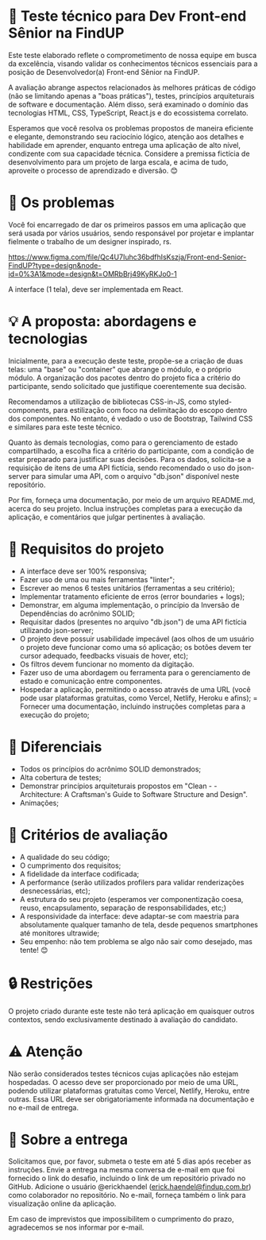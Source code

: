 # 🚀 Teste técnico para Dev Front-end Sênior na FindUP

Este teste elaborado reflete o comprometimento de nossa equipe em busca da excelência, visando validar os conhecimentos técnicos essenciais para a posição de Desenvolvedor(a) Front-end Sênior na FindUP.

A avaliação abrange aspectos relacionados às melhores práticas de código (não se limitando apenas a "boas práticas"), testes, princípios arquiteturais de software e documentação. Além disso, será examinado o domínio das tecnologias HTML, CSS, TypeScript, React.js e do ecossistema correlato.

Esperamos que você resolva os problemas propostos de maneira eficiente e elegante, demonstrando seu raciocínio lógico, atenção aos detalhes e habilidade em aprender, enquanto entrega uma aplicação de alto nível, condizente com sua capacidade técnica. Considere a premissa fictícia de desenvolvimento para um projeto de larga escala, e acima de tudo, aproveite o processo de aprendizado e diversão. 😊

# 👀 Os problemas

Você foi encarregado de dar os primeiros passos em uma aplicação que será usada por vários usuários, sendo responsável por projetar e implantar fielmente o trabalho de um designer inspirado, rs.

https://www.figma.com/file/Qc4U7Iuhc36bdfhIsKszja/Front-end-Senior-FindUP?type=design&node-id=0%3A1&mode=design&t=OMRbBrj49KyRKJo0-1

A interface (1 tela), deve ser implementada em React.

# 💡 A proposta: abordagens e tecnologias

Inicialmente, para a execução deste teste, propõe-se a criação de duas telas: uma "base" ou "container" que abrange o módulo, e o próprio módulo. A organização dos pacotes dentro do projeto fica a critério do participante, sendo solicitado que justifique coerentemente sua decisão.

Recomendamos a utilização de bibliotecas CSS-in-JS, como styled-components, para estilização com foco na delimitação do escopo dentro dos componentes. No entanto, é vedado o uso de Bootstrap, Tailwind CSS e similares para este teste técnico.

Quanto às demais tecnologias, como para o gerenciamento de estado compartilhado, a escolha fica a critério do participante, com a condição de estar preparado para justificar suas decisões. Para os dados, solicita-se a requisição de itens de uma API fictícia, sendo recomendado o uso do json-server para simular uma API, com o arquivo "db.json" disponível neste repositório.

Por fim, forneça uma documentação, por meio de um arquivo README.md, acerca do seu projeto. Inclua instruções completas para a execução da aplicação, e comentários que julgar pertinentes à avaliação.

# 🎯 Requisitos do projeto

- A interface deve ser 100% responsiva;
- Fazer uso de uma ou mais ferramentas "linter";
- Escrever ao menos 6 testes unitários (ferramentas a seu critério);
- Implementar tratamento eficiente de erros (error boundaries + logs);
- Demonstrar, em alguma implementação, o princípio da Inversão de Dependências do acrônimo SOLID;
- Requisitar dados (presentes no arquivo "db.json") de uma API fictícia utilizando json-server;
- O projeto deve possuir usabilidade impecável (aos olhos de um usuário o projeto deve funcionar como uma só aplicação; os botões devem ter cursor adequado, feedbacks visuais de hover, etc);
- Os filtros devem funcionar no momento da digitação.
- Fazer uso de uma abordagem ou ferramenta para o gerenciamento de estado e comunicação entre componentes.
- Hospedar a aplicação, permitindo o acesso através de uma URL (você pode usar plataformas gratuitas, como Vercel, Netlify, Heroku e afins);
  = Fornecer uma documentação, incluindo instruções completas para a execução do projeto;

# 👏 Diferenciais

- Todos os princípios do acrônimo SOLID demonstrados;
- Alta cobertura de testes;
- Demonstrar princípios arquiteturais propostos em "Clean - - Architecture: A Craftsman's Guide to Software Structure and Design".
- Animações;

# 📄 Critérios de avaliação

- A qualidade do seu código;
- O cumprimento dos requisitos;
- A fidelidade da interface codificada;
- A performance (serão utilizados profilers para validar renderizações desnecessárias, etc);
- A estrutura do seu projeto (esperamos ver componentização coesa, reuso, encapsulamento, separação de responsabilidades, etc;)
- A responsividade da interface: deve adaptar-se com maestria para absolutamente qualquer tamanho de tela, desde pequenos smartphones até monitores ultrawide;
- Seu empenho: não tem problema se algo não sair como desejado, mas tente! 😊

# 🔒 Restrições

O projeto criado durante este teste não terá aplicação em quaisquer outros contextos, sendo exclusivamente destinado à avaliação do candidato.

# ⚠️ Atenção

Não serão considerados testes técnicos cujas aplicações não estejam hospedadas. O acesso deve ser proporcionado por meio de uma URL, podendo utilizar plataformas gratuitas como Vercel, Netlify, Heroku, entre outras. Essa URL deve ser obrigatoriamente informada na documentação e no e-mail de entrega.

# 📧 Sobre a entrega

Solicitamos que, por favor, submeta o teste em até 5 dias após receber as instruções. Envie a entrega na mesma conversa de e-mail em que foi fornecido o link do desafio, incluindo o link de um repositório privado no GitHub. Adicione o usuário @erickhaendel (erick.haendel@findup.com.br) como colaborador no repositório. No e-mail, forneça também o link para visualização online da aplicação.

Em caso de imprevistos que impossibilitem o cumprimento do prazo, agradecemos se nos informar por e-mail.
